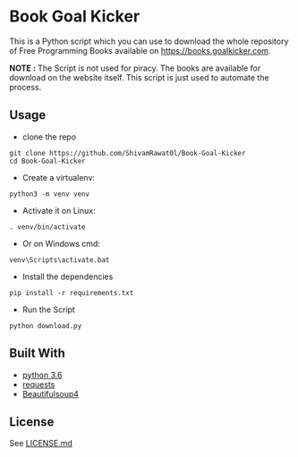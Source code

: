 # Book Goal Kicker

This is a Python script which you can use to download the whole repository of Free Programming Books available on https://books.goalkicker.com.

**NOTE :** The Script is not used for piracy. The books are available for download on the website itself. This script is just used to automate the process.

## Usage

-   clone the repo

```
git clone https://github.com/ShivamRawat0l/Book-Goal-Kicker
cd Book-Goal-Kicker
```

-   Create a virtualenv:

```
python3 -m venv venv
```

-   Activate it on Linux:

```
. venv/bin/activate
```

-   Or on Windows cmd:

```
venv\Scripts\activate.bat
```

-   Install the dependencies

```
pip install -r requirements.txt
```

-   Run the Script

```
python download.py
```

## Built With

-   [python 3.6](https://www.python.org)
-   [requests](http://docs.python-requests.org/en/master/#)
-   [Beautifulsoup4](https://www.crummy.com/software/BeautifulSoup/bs4/doc/)

## License

See [LICENSE.md](https://github.com/ShivamRawat0l/Book-Goal-Kicker/blob/master/LICENSE.md)
